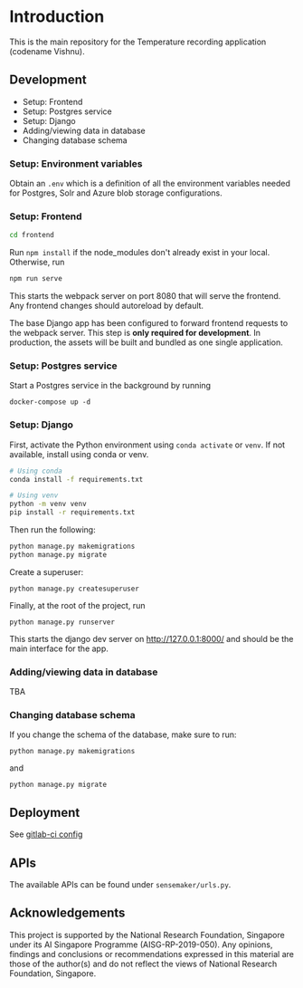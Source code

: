 # Introduction

This is the main repository for the Temperature recording application (codename Vishnu).

## Development

- Setup: Frontend
- Setup: Postgres service
- Setup: Django
- Adding/viewing data in database
- Changing database schema

### Setup: Environment variables

Obtain an `.env` which is a definition of all the environment variables needed for Postgres, Solr and Azure blob storage configurations.

### Setup: Frontend

```bash
cd frontend
```

Run `npm install` if the node_modules don't already exist in your local. Otherwise, run

```bash
npm run serve
```

This starts the webpack server on port 8080 that will serve
the frontend. Any frontend changes should autoreload by default.

The base Django app has been configured to forward frontend requests to the webpack server. This step is **only required for development**. In production, the assets will be built and bundled as one single application.

### Setup: Postgres service

Start a Postgres service in the background by running

```
docker-compose up -d
```

### Setup: Django

First, activate the Python environment using `conda activate` or `venv`. If not available, install using conda or venv.

```bash
# Using conda
conda install -f requirements.txt

# Using venv
python -m venv venv
pip install -r requirements.txt
```

Then run the following:

```bash
python manage.py makemigrations
python manage.py migrate
```

Create a superuser:

```
python manage.py createsuperuser
```

Finally, at the root of the project, run
```
python manage.py runserver
```

This starts the django dev server on http://127.0.0.1:8000/ and should be the
main interface for the app.

### Adding/viewing data in database

TBA

### Changing database schema

If you change the schema of the database, make sure to run: 

`python manage.py makemigrations` 

and
 
`python manage.py migrate`


## Deployment



See [gitlab-ci config](.gitlab-ci.yml)

## APIs

The available APIs can be found under `sensemaker/urls.py`.


## Acknowledgements

This project  is supported by the National Research Foundation, Singapore under its AI Singapore Programme (AISG-RP-2019-050). Any opinions, findings and conclusions or recommendations expressed in this material are those of the author(s) and do not reflect the views of National Research Foundation, Singapore.

<!-- Reference links -->

[1]: https://www.lucidchart.com/publicSegments/view/9643e4df-0c19-483c-a490-5b4fd451e9e5/image.png
